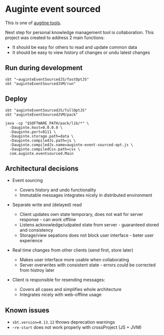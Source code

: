 Auginte event sourced
=====================

This is one of [augitne tools](http://auginte.com).

Next step for personal knowledge management tool is collaboration.
This project was created to address 2 main functions:

 * It should be easy for others to read and update common data
 * It should be easy to view history of changes or undu latest changes

Run during development
----------------------

```
sbt "~auginteEventSourcedJS/fastOptJS"
sbt "auginteEventSourcedJVM/run"
```

Deploy
------

```
sbt "auginteEventSourcedJS/fullOptJS"
sbt "auginteEventSourcedJVM/pack"
```

```
java -cp "$SOFTWARE_PATH/pack/lib/*" \
  -Dauginte.host=0.0.0.0 \
  -Dauginte.port=8111 \
  -Dauginte.storage.path=data \
  -Dauginte.compiledJs.path=js \
  -Dauginte.compiledJs.name=auginte-event-sourced-opt.js \
  -Dauginte.compiledCss.path=css \
  com.auginte.eventsourced.Main
```

Architectural decisions
-----------------------

 * Event sourcing
    * Covers history and undo functionality
    * Immutable messages integrates nicely in distributed environment

 * Separate write and (delayed) read
    * Client updates own state temporary, does not wait for server response - can work offline
    * Listens acknowledge/udpated state from server - guaranteed stored and consistency
    * Storage/view sepations does not block user interface - beter user experience

 * Real time changes from other clients (send first, store later)
    * Makes user interface more usable when collaborating
    * Server overwrites with consistent state - errors could be corrected from histroy later

 * Client is responsible for resending messages:
    * Covers all cases and simplifies whole architecture
    * Integrates nicely with web-offline usage

Known issues
------------

* `sbt.version=0.13.12` throws deprecation warnings
* `~re-start` does not work properly with crossProject (JS + JVM)